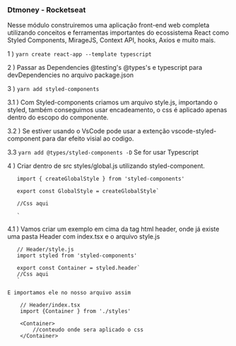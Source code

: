 ### Dtmoney - Rocketseat

Nesse módulo construiremos uma aplicação front-end web completa utilizando conceitos e ferramentas importantes do ecossistema React como Styled Components, MirageJS, Context API, hooks, Axios e muito mais.

 1 ) `yarn create react-app --template typescript`
 
 2 ) Passar as Dependencies @testing's @types's e typescript para devDependencies no arquivo package.json

 3 ) `yarn add styled-components`

 3.1 ) Com Styled-components criamos um arquivo style.js, importando o styled, também conseguimos usar encadeamento, o css é aplicado apenas dentro do escopo do componente.
 
 3.2 ) Se estiver usando o VsCode pode usar a extenção vscode-styled-component para dar efeito visial ao codigo.

 3.3 `yarn add @types/styled-components -D` Se for usar Typescript

 4 ) Criar dentro de src styles/global.js utilizando styled-component.

 ```
    import { createGlobalStyle } from 'styled-components'

    export const GlobalStyle = createGlobalStyle`
    
    //Css aqui

    `
 ```
 
 4.1 ) Vamos criar um exemplo em cima da tag html header, onde já existe uma pasta Header com index.tsx e o arquivo style.js
 ```
    // Header/style.js
    import styled from 'styled-components'

    export const Container = styled.header`
    //Css aqui
    `
 ```
    E importamos ele no nosso arquivo assim
```
    // Header/index.tsx
    import {Container } from './styles'

    <Container>
        //conteudo onde sera aplicado o css
    </Container>
```
 

